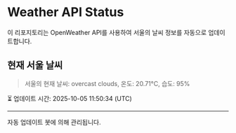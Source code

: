 
# Weather API Status

이 리포지토리는 OpenWeather API를 사용하여 서울의 날씨 정보를 자동으로 업데이트합니다.

## 현재 서울 날씨
> 서울의 현재 날씨: overcast clouds, 온도: 20.71°C, 습도: 95%

⏳ 업데이트 시간: 2025-10-05 11:50:34 (UTC)

---
자동 업데이트 봇에 의해 관리됩니다.
